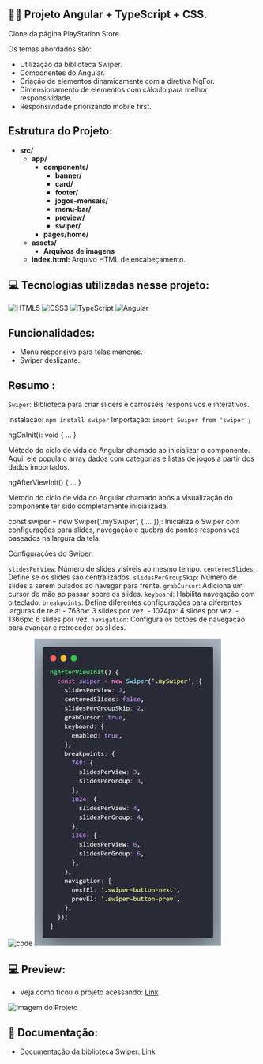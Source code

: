 ## 🏋️‍♂️ Projeto Angular + TypeScript + CSS.  

Clone da página PlayStation Store.  <br>

Os temas abordados são:<br>

- Utilização da biblioteca Swiper.
- Componentes do Angular.
- Criação de elementos dinamicamente com a diretiva NgFor.
- Dimensionamento de elementos com cálculo para melhor responsividade.
- Responsividade priorizando mobile first.<br>

## Estrutura do Projeto:

- **src/**
  - **app/**
    - **components/**
      - **banner/**
      - **card/**
      - **footer/**
      - **jogos-mensais/**
      - **menu-bar/**
      - **preview/**
      - **swiper/**
    - **pages/home/**
  - **assets/**
    - **Arquivos de imagens**
  - **index.html:** Arquivo HTML de encabeçamento.

## 💻 Tecnologias utilizadas nesse projeto:

<div style="display: inline_block">
  <img alt="HTML5" src="https://img.shields.io/badge/HTML5-E34F26?style=for-the-badge&logo=html5&logoColor=white">
  <img alt="CSS3" src="https://img.shields.io/badge/CSS3-1572B6?style=for-the-badge&logo=css3&logoColor=white">
  <img alt="TypeScript" src="https://img.shields.io/badge/TypeScript-007ACC?style=for-the-badge&logo=typescript&logoColor=white">
  <img alt="Angular" src="https://img.shields.io/badge/Angular-DD0031?style=for-the-badge&logo=angular&logoColor=white">
</div>

## Funcionalidades:

- Menu responsivo para telas menores.
- Swiper deslizante.

## Resumo :

`Swiper`: Biblioteca para criar sliders e carrosséis responsivos e interativos.

Instalação: `npm install swiper`
Importação: `import Swiper from 'swiper';` 

ngOnInit(): void { ... }

Método do ciclo de vida do Angular chamado ao inicializar o componente. Aqui, ele popula o array dados com categorias e listas de jogos a partir dos dados importados.

ngAfterViewInit() { ... }

Método do ciclo de vida do Angular chamado após a visualização do componente ter sido completamente inicializada.

const swiper = new Swiper('.mySwiper', { ... });: Inicializa o Swiper com configurações para slides, navegação e quebra de pontos responsivos baseados na largura da tela.

Configurações do Swiper:

`slidesPerView`: Número de slides visíveis ao mesmo tempo.
`centeredSlides`: Define se os slides são centralizados.
`slidesPerGroupSkip`: Número de slides a serem pulados ao navegar para frente.
`grabCursor`: Adiciona um cursor de mão ao passar sobre os slides.
`keyboard`: Habilita navegação com o teclado.
`breakpoints`: Define diferentes configurações para diferentes larguras de tela:
    - 768px: 3 slides por vez.
    - 1024px: 4 slides por vez.
    - 1366px: 6 slides por vez.
`navigation`: Configura os botões de navegação para avançar e retroceder os slides.

![code](assets/code.png)
<img src="src/assets/code.png" alt="code" width="75%">


## 💻 Preview:
- Veja como ficou o projeto acessando: [Link](https://angular-ps-store-smi3.vercel.app/)
  
![Imagem do Projeto](assets/tela.png)

## 📄 Documentação:
- Documentação da biblioteca Swiper: [Link](https://swiperjs.com/get-started)